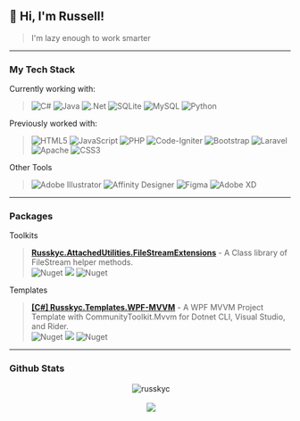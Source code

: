 ## **👋 Hi, I'm Russell!**

>I'm lazy enough to work smarter
***
### **My Tech Stack**

Currently working with:
>![C#](https://img.shields.io/badge/c%23-%23239120.svg?style=flat&logo=c-sharp&logoColor=white&color=1f72de) ![Java](https://img.shields.io/badge/java-%23ED8B00.svg?style=flat&logo=java&logoColor=white&color=1f72de) ![.Net](https://img.shields.io/badge/.NET-5C2D91?style=flat&logo=.net&logoColor=white&color=1f72de) ![SQLite](https://img.shields.io/badge/sqlite-%2307405e.svg?style=flat&logo=sqlite&logoColor=white&color=1f72de) ![MySQL](https://img.shields.io/badge/mysql-%2300f.svg?style=flat&logo=mysql&logoColor=white&color=1f72de) ![Python](https://img.shields.io/badge/python-3670A0?style=flat&logo=python&logoColor=white&color=1f72de)

Previously worked with: 
>![HTML5](https://img.shields.io/badge/html5-%23E34F26.svg?style=flat&logo=html5&logoColor=white&color=1f72de) ![JavaScript](https://img.shields.io/badge/javascript-%23323330.svg?style=flat&logo=javascript&logoColor=white&color=1f72de) ![PHP](https://img.shields.io/badge/php-%23777BB4.svg?style=flat&logo=php&logoColor=white&color=1f72de) ![Code-Igniter](https://img.shields.io/badge/CodeIgniter-%23EF4223.svg?style=flat&logo=codeIgniter&logoColor=white&color=1f72de) ![Bootstrap](https://img.shields.io/badge/bootstrap-%23563D7C.svg?style=flat&logo=bootstrap&logoColor=white&color=1f72de) ![Laravel](https://img.shields.io/badge/laravel-%23FF2D20.svg?style=flat&logo=laravel&logoColor=white&color=1f72de) ![Apache](https://img.shields.io/badge/apache-%23D42029.svg?style=flat&logo=apache&logoColor=white&color=1f72de) ![CSS3](https://img.shields.io/badge/css3-%231572B6.svg?style=flat&logo=css3&logoColor=white&color=1f72de) 

Other Tools
>![Adobe Illustrator](https://img.shields.io/badge/adobeillustrator-%23FF9A00.svg?style=flat&logo=adobeillustrator&logoColor=white&color=1f72de) ![Affinity Designer](https://img.shields.io/badge/affinitydesginer-%231B72BE.svg?style=flat&logo=affinity-designer&logoColor=white&color=1f72de) ![Figma](https://img.shields.io/badge/figma-%23F24E1E.svg?style=flat&logo=figma&logoColor=white&color=1f72de) ![Adobe XD](https://img.shields.io/badge/Adobe%20XD-470137?style=flat&logo=Adobe%20XD&logoColor=white&color=1f72de)

***
### **Packages**
Toolkits
>**[Russkyc.AttachedUtilities.FileStreamExtensions](https://www.nuget.org/packages/Russkyc.AttachedUtilities.FileStreamExtensions/)** - A Class library of FileStream helper methods.\
>![Nuget](https://img.shields.io/nuget/v/Russkyc.AttachedUtilities.FileStreamExtensions?color=1f72de)
>![](https://img.shields.io/badge/-.NET%206.0-blueviolet?color=1f72de&label=NET)
>![Nuget](https://img.shields.io/nuget/dt/Russkyc.AttachedUtilities.FileStreamExtensions?color=1f72de&label=Downloads)

Templates
>**[[C#] Russkyc.Templates.WPF-MVVM](https://www.nuget.org/packages/Russkyc.Templates.WPF-MVVM/)** - A WPF MVVM Project Template with CommunityToolkit.Mvvm for Dotnet CLI, Visual Studio, and Rider.\
>![Nuget](https://img.shields.io/nuget/v/Russkyc.Templates.WPF-MVVM?color=1f72de)
>![](https://img.shields.io/badge/DotNetCore-2.0-1f72de)
>![Nuget](https://img.shields.io/nuget/dt/Russkyc.Templates.WPF-MVVM?color=1f72de&label=Downloads)
***
### **Github Stats**

<p align="center">&nbsp;<img align="center" src="https://github-readme-stats.vercel.app/api?username=russkyc&card_width=350&count_private=true&show_icons=true&hide_rank=true&locale=en&bg_color=0d1117&border_color=2e79da&text_color=ffffff&title_color=ffffff&icon_color=2e79da" alt="russkyc" /></p>
<p align="center">&nbsp;<img align="center" src="https://github-readme-stats.vercel.app/api/top-langs/?username=russkyc&hide=java&layout=compact&bg_color=0d1117&border_color=2e79da&text_color=ffffff&title_color=ffffff&icon_color=2e79da"></p>

